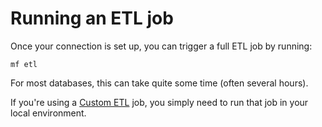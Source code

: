 # Running an ETL job

Once your connection is set up, you can trigger a full ETL job by running:

```text
mf etl
```

For most databases, this can take quite some time \(often several hours\).

If you're using a [Custom ETL](custom-etl.md) job, you simply need to run that job in your local environment.

